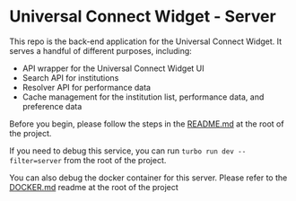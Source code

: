 # Universal Connect Widget - Server

This repo is the back-end application for the Universal Connect Widget. It serves a handful of different purposes, including:

- API wrapper for the Universal Connect Widget UI
- Search API for institutions
- Resolver API for performance data
- Cache management for the institution list, performance data, and preference data

Before you begin, please follow the steps in the [README.md](../../README.md) at the root of the project.

If you need to debug this service, you can run `turbo run dev --filter=server` from the root of the project.

You can also debug the docker container for this server. Please refer to the [DOCKER.md](../../DOCKER.md) readme at the root of the project
